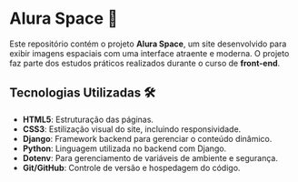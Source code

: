 # Alura Space 🚀

Este repositório contém o projeto **Alura Space**, um site desenvolvido para exibir imagens espaciais com uma interface atraente e moderna. O projeto faz parte dos estudos práticos realizados durante o curso de **front-end**.

## Tecnologias Utilizadas 🛠️

- **HTML5**: Estruturação das páginas.
- **CSS3**: Estilização visual do site, incluindo responsividade.
- **Django**: Framework backend para gerenciar o conteúdo dinâmico.
- **Python**: Linguagem utilizada no backend com Django.
- **Dotenv**: Para gerenciamento de variáveis de ambiente e segurança.
- **Git/GitHub**: Controle de versão e hospedagem do código.
